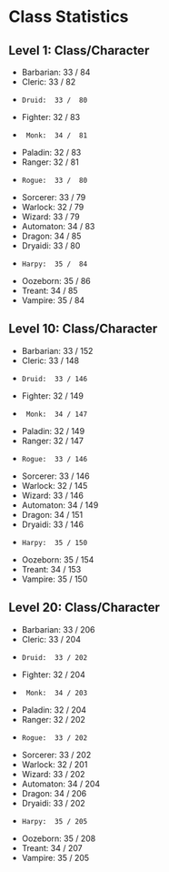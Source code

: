 # Class Statistics

## Level 1: Class/Character
 * Barbarian:  33 /  84
 *    Cleric:  33 /  82
 *     Druid:  33 /  80
 *   Fighter:  32 /  83
 *      Monk:  34 /  81
 *   Paladin:  32 /  83
 *    Ranger:  32 /  81
 *     Rogue:  33 /  80
 *  Sorcerer:  33 /  79
 *   Warlock:  32 /  79
 *    Wizard:  33 /  79
 * Automaton:  34 /  83
 *    Dragon:  34 /  85
 *   Dryaidi:  33 /  80
 *     Harpy:  35 /  84
 *  Oozeborn:  35 /  86
 *    Treant:  34 /  85
 *   Vampire:  35 /  84

## Level 10: Class/Character
 * Barbarian:  33 / 152
 *    Cleric:  33 / 148
 *     Druid:  33 / 146
 *   Fighter:  32 / 149
 *      Monk:  34 / 147
 *   Paladin:  32 / 149
 *    Ranger:  32 / 147
 *     Rogue:  33 / 146
 *  Sorcerer:  33 / 146
 *   Warlock:  32 / 145
 *    Wizard:  33 / 146
 * Automaton:  34 / 149
 *    Dragon:  34 / 151
 *   Dryaidi:  33 / 146
 *     Harpy:  35 / 150
 *  Oozeborn:  35 / 154
 *    Treant:  34 / 153
 *   Vampire:  35 / 150

## Level 20: Class/Character
 * Barbarian:  33 / 206
 *    Cleric:  33 / 204
 *     Druid:  33 / 202
 *   Fighter:  32 / 204
 *      Monk:  34 / 203
 *   Paladin:  32 / 204
 *    Ranger:  32 / 202
 *     Rogue:  33 / 202
 *  Sorcerer:  33 / 202
 *   Warlock:  32 / 201
 *    Wizard:  33 / 202
 * Automaton:  34 / 204
 *    Dragon:  34 / 206
 *   Dryaidi:  33 / 202
 *     Harpy:  35 / 205
 *  Oozeborn:  35 / 208
 *    Treant:  34 / 207
 *   Vampire:  35 / 205
